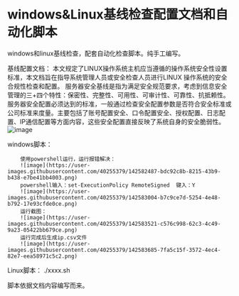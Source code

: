 # windows&Linux基线检查配置文档和自动化脚本
windows和linux基线检查，配套自动化检查脚本。纯手工编写。

基线配置文档：
      本文规定了LINUX操作系统主机应当遵循的操作系统安全性设置标准，本文档旨在指导系统管理人员或安全检查人员进行LINUX 操作系统的安全合规性检查和配置。
服务器安全基线是指为满足安全规范要求，考虑到信息安全管理的三+四个特性：保密性、完整性、可用性、可审计性、可靠性、抗抵赖性。服务器安全配置必须达到的标准，一般通过检查安全配置参数是否符合安全标准或公司标准来度量。主要包括了账号配置安全、口令配置安全、授权配置、日志配置、IP通信配置等方面内容，这些安全配置直接反映了系统自身的安全脆弱性。  
        ![image](https://user-images.githubusercontent.com/40255379/142581629-c879b9ae-ce15-45eb-af93-fbcaa588fef7.png)

windows脚本：
        
        使用powershell运行，运行报错解决： 
        ![image](https://user-images.githubusercontent.com/40255379/142582487-bdc92c8b-8215-43b9-b438-e7be41bb4003.png)
        powershell输入：set-ExecutionPolicy RemoteSigned  键入：Y
        ![image](https://user-images.githubusercontent.com/40255379/142583004-b7c9ce7d-5254-4e48-b792-17e93cfde0ce.png)
        运行截图：
        ![image](https://user-images.githubusercontent.com/40255379/142583521-c576c998-62c3-4c49-9a23-05422bb679ce.png)
        运行完成后生成ip.csv文件
        ![image](https://user-images.githubusercontent.com/40255379/142583685-7fa5c15f-3572-4ec4-82e7-eea58971c5c2.png)

Linux脚本：
        ./xxxx.sh
        
        
 脚本依据文档内容编写而来。

